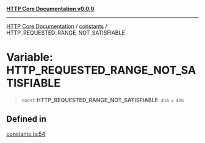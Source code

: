 [**HTTP Core Documentation v0.0.0**](../../README.md)

***

[HTTP Core Documentation](../../modules.md) / [constants](../README.md) / HTTP\_REQUESTED\_RANGE\_NOT\_SATISFIABLE

# Variable: HTTP\_REQUESTED\_RANGE\_NOT\_SATISFIABLE

> `const` **HTTP\_REQUESTED\_RANGE\_NOT\_SATISFIABLE**: `416` = `416`

## Defined in

[constants.ts:54](https://github.com/stonemjs/http-core/blob/a162480c16327760396238c341daab61793d5440/src/constants.ts#L54)
